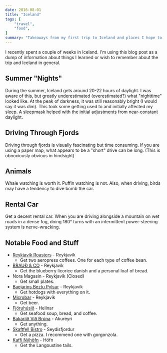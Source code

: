 ```yaml
---
date: 2016-08-01
title: "Iceland"
tags: [
    "travel",
    "food",
]
summary: "Takeaways from my first trip to Iceland and places I hope to revisit."
---
```


I recently spent a couple of weeks in Iceland. I'm using this blog post as a
dump of information about things I learned or wish to remember about the trip
and Iceland in general.

## Summer "Nights"

During the summer, Iceland gets around 20-22 hours of daylight. I was aware of
this, but greatly underestimated (overestimated?) what "nighttime" looked like.
At the peak of darkness, it was still reasonably bright (I would say it was
dim). This took some getting used to and initially affected my sleep. A
sleepmask helped with the initial adjustments from near-constant daylight.

## Driving Through Fjords

Driving through fjords is visually fascinating but time consuming. If you are
using a paper map, what appears to be a "short" drive can be long. (This
is obnoxiously obvious in hindsight)

## Animals

Whale watching is worth it. Puffin watching is not. Also, when driving, birds
may have a tendency to dive bomb the car.

## Rental Car

Get a decent rental car. When you are driving alongside a mountain on wet
roads in a dense fog, doing 180° turns with an intermittent power-steering
system is nerve-wracking.

## Notable Food and Stuff

* [Reykjavík Roasters](http://reykjavikroasters.is/) - Reykjavík
    * Get two aeropress coffees. One for each type of coffee bean.
* [BRAUÐ & CO](http://www.braudogco.is/) - Reykjavík
    * Get the blueberry licorice danish and a personal loaf of bread.
* Nora Magasin - Reykjavík (Closed)
    * Get small plates.
* [Baejarins Beztu Pylsur](http://www.bbp.is/) - Reykjavík
    * Get hotdogs with everything on it.
* [Microbar](https://www.facebook.com/MicroBarIceland/) - Reykjavík
    * Get beer.
* [Fjöruhúsið](https://www.west.is/en/inspiration/services/fjoruhusid) - Hellnar
    * Get seafood soup, bread, and coffee. 
* [Bakaríið Við Brúna](https://www.facebook.com/pages/category/Bakery/Bakar%C3%ADi%C3%B0-vi%C3%B0-br%C3%BAna-146464288760643/) - Akureyri
    * Get anything.
* [Skaftfell Bistro](http://skaftfell.is/bistro/?lang=en) - Seydisfjordur
    * Get a pizza. I recommend one with gorgonzola.
* [Kaffi Nýhöfn](http://nyhofn.is/) - Höfn
    * Get the Langoustine tails.
